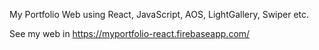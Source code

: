 My Portfolio Web using React, JavaScript, AOS, LightGallery, Swiper etc.

See my web in https://myportfolio-react.firebaseapp.com/ 
